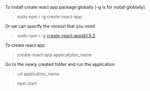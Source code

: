To install create react app package globally (-g is for install globlally)

> sudo npm i -g create-react-app

Or we can specify the version that you need

> sudo npm i -g create-react-app@1.5.2

To create react app

> create-react-app applicatyion_name

Go to the newly created folder and run the application

> cd application_name

> npm start
